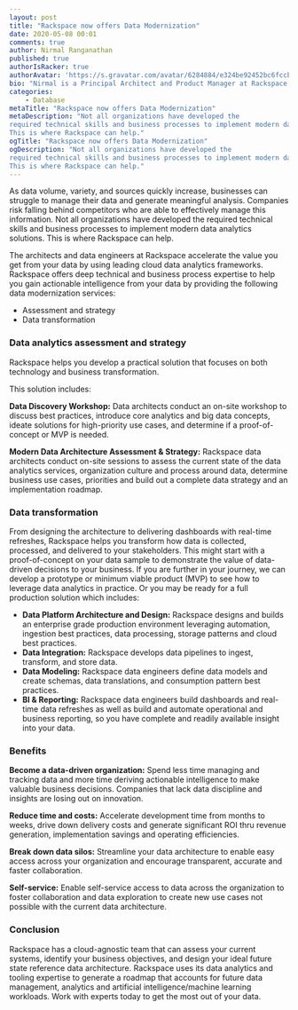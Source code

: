 ```yaml
---
layout: post
title: "Rackspace now offers Data Modernization"
date: 2020-05-08 00:01
comments: true
author: Nirmal Ranganathan
published: true
authorIsRacker: true
authorAvatar: 'https://s.gravatar.com/avatar/6284884/e324be92452bc6fccb4ef6a72692fdca'
bio: "Nirmal is a Principal Architect and Product Manager at Rackspace responsible for building Rackspace's Data Analytics and Artificial Intelligence/Machine Learning solutions as part of our Data Services portfolio. Nirmal works closely with our Alliances, Partners and Customers to create the most effective and efficient analytics and machine learning solutions to enable our customers to focus on driving a data driven culture within their organizations and become leaders in their respective segments. Prior to this, Nirmal was a consultant in our Professional Services organization and provided recommendations and solutions for a wide variety of industry verticals around large scale databases and data processing, data analytics, data warehousing in the cloud and machine learning/artificial intelligence. Nirmal has a strong background in cloud and distributed systems, having contributed to various open source projects from Cassandra to OpenStack."
categories:
    - Database
metaTitle: "Rackspace now offers Data Modernization"
metaDescription: "Not all organizations have developed the
required technical skills and business processes to implement modern data analytics solutions.
This is where Rackspace can help."
ogTitle: "Rackspace now offers Data Modernization"
ogDescription: "Not all organizations have developed the
required technical skills and business processes to implement modern data analytics solutions.
This is where Rackspace can help."
---
```


As data volume, variety, and sources quickly increase, businesses can struggle to manage
their data and generate meaningful analysis. Companies risk falling behind competitors who
are able to effectively manage this information. Not all organizations have developed the
required technical skills and business processes to implement modern data analytics solutions.
This is where Rackspace can help.

<!-- more -->

The architects and data engineers at Rackspace accelerate the value you get from your data by using
leading cloud data analytics frameworks. Rackspace offers deep technical and business process expertise
to help you gain actionable intelligence from your data by providing the following data modernization services:

- Assessment and strategy
- Data transformation


### Data analytics assessment and strategy

Rackspace helps you develop a practical solution that focuses on both technology and business transformation.

This solution includes:

**Data Discovery Workshop:** Data architects conduct an on-site workshop to discuss best practices,
introduce core analytics and big data concepts, ideate solutions for high-priority use cases, and
determine if a proof-of-concept or MVP is needed.

**Modern Data Architecture Assessment & Strategy:** Rackspace data architects conduct on-site sessions
to assess the current state of the data analytics services, organization culture and process around data,
determine business use cases, priorities and build out a complete data strategy and an implementation roadmap.


### Data transformation

From designing the architecture to delivering dashboards with real-time refreshes, Rackspace helps you
transform how data is collected, processed, and delivered to your stakeholders. This might start with
a proof-of-concept on your data sample to demonstrate the value of data-driven decisions to your business.
If you are further in your journey, we can develop a prototype or minimum viable product (MVP) to see how
to leverage data analytics in practice. Or you may be ready for a full production solution which includes:

- **Data Platform Architecture and Design:** Rackspace designs and builds an enterprise grade production
environment leveraging automation, ingestion best practices, data processing, storage patterns and cloud best practices.
- **Data Integration:** Rackspace develops data pipelines to ingest, transform, and store data.
- **Data Modeling:** Rackspace data engineers define data models and create schemas, data translations, and consumption pattern best practices.
- **BI & Reporting:** Rackspace data engineers build dashboards and real-time data refreshes as well as build and automate operational and business reporting, so you have complete and readily available insight into your data.


### Benefits

**Become a data-driven organization:** Spend less time managing and tracking data and more time deriving actionable intelligence to make valuable business decisions. Companies that lack data discipline and insights are losing out on innovation.

**Reduce time and costs:** Accelerate development time from months to weeks, drive down delivery costs and generate significant ROI thru revenue generation, implementation savings and operating efficiencies.

**Break down data silos:** Streamline your data architecture to enable easy access across your organization and encourage transparent, accurate and faster collaboration.

**Self-service:** Enable self-service access to data across the organization to foster collaboration and data exploration to create new use cases not possible with the current data architecture.


### Conclusion

Rackspace has a cloud-agnostic team that can assess your current systems, identify your business
objectives, and design your ideal future state reference data architecture. Rackspace uses its
data analytics and tooling expertise to generate a roadmap that accounts for future data management,
analytics and artificial intelligence/machine learning workloads. Work with experts today to get the most out of your data.
